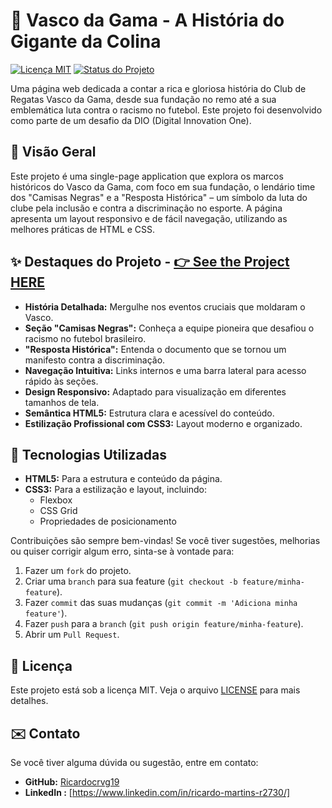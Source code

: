 # 💢 Vasco da Gama - A História do Gigante da Colina

[![Licença MIT](https://img.shields.io/badge/License-MIT-green.svg)](https://opensource.org/licenses/MIT)
[![Status do Projeto](https://img.shields.io/badge/Status-Concluído-brightgreen.svg)](https://github.com/Ricardocrvg19/Projeto2Dio.me)

Uma página web dedicada a contar a rica e gloriosa história do Club de Regatas Vasco da Gama, desde sua fundação no remo até a sua emblemática luta contra o racismo no futebol. Este projeto foi desenvolvido como parte de um desafio da DIO (Digital Innovation One).

## 🌟 Visão Geral

Este projeto é uma single-page application que explora os marcos históricos do Vasco da Gama, com foco em sua fundação, o lendário time dos "Camisas Negras" e a "Resposta Histórica" – um símbolo da luta do clube pela inclusão e contra a discriminação no esporte. A página apresenta um layout responsivo e de fácil navegação, utilizando as melhores práticas de HTML e CSS.

## ✨ Destaques do Projeto - [👉 See the Project HERE](https://wikipediavascaina.netlify.app/)

* **História Detalhada:** Mergulhe nos eventos cruciais que moldaram o Vasco.
* **Seção "Camisas Negras":** Conheça a equipe pioneira que desafiou o racismo no futebol brasileiro.
* **"Resposta Histórica":** Entenda o documento que se tornou um manifesto contra a discriminação.
* **Navegação Intuitiva:** Links internos e uma barra lateral para acesso rápido às seções.
* **Design Responsivo:** Adaptado para visualização em diferentes tamanhos de tela.
* **Semântica HTML5:** Estrutura clara e acessível do conteúdo.
* **Estilização Profissional com CSS3:** Layout moderno e organizado.

## 🚀 Tecnologias Utilizadas

* **HTML5:** Para a estrutura e conteúdo da página.
* **CSS3:** Para a estilização e layout, incluindo:
    * Flexbox
    * CSS Grid
    * Propriedades de posicionamento 


Contribuições são sempre bem-vindas! Se você tiver sugestões, melhorias ou quiser corrigir algum erro, sinta-se à vontade para:

1.  Fazer um `fork` do projeto.
2.  Criar uma `branch` para sua feature (`git checkout -b feature/minha-feature`).
3.  Fazer `commit` das suas mudanças (`git commit -m 'Adiciona minha feature'`).
4.  Fazer `push` para a `branch` (`git push origin feature/minha-feature`).
5.  Abrir um `Pull Request`.

## 📄 Licença

Este projeto está sob a licença MIT. Veja o arquivo [LICENSE](https://github.com/Ricardocrvg19/Projeto2Dio.me/blob/main/LICENSE) para mais detalhes.

## ✉️ Contato

Se você tiver alguma dúvida ou sugestão, entre em contato:

* **GitHub:** [Ricardocrvg19](https://github.com/Ricardocrvg19)
* **LinkedIn :** [https://www.linkedin.com/in/ricardo-martins-r2730/]
